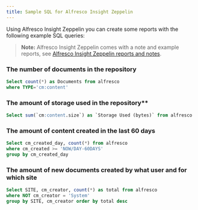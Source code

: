 ```yaml
---
title: Sample SQL for Alfresco Insight Zeppelin
---
```

Using Alfresco Insight Zeppelin you can create some reports with the following example SQL queries:

> **Note:** Alfresco Insight Zeppelin comes with a note and example reports, see [Alfresco Insight Zeppelin reports and notes](apache-zeppelin-dashboards-reports.md).

### The number of documents in the repository

```sql
Select count(*) as Documents from alfresco
where TYPE='cm:content'
```

### The amount of storage used in the repository**

```sql
Select sum(`cm:content.size`) as `Storage Used (bytes)` from alfresco
```

### The amount of content created in the last 60 days

```sql
Select cm_created_day, count(*) from alfresco 
where cm_created >= 'NOW/DAY-60DAYS' 
group by cm_created_day
```

### The amount of new documents created by what user and for which site

```sql
Select SITE, cm_creator, count(*) as total from alfresco 
where NOT cm_creator = 'System' 
group by SITE, cm_creator order by total desc
```

